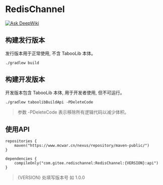 # RedisChannel
[![Ask DeepWiki](https://deepwiki.com/badge.svg)](https://deepwiki.com/zhibeigg/RedisChannel)
## 构建发行版本

发行版本用于正常使用, 不含 TabooLib 本体。

```
./gradlew build
```

## 构建开发版本

开发版本包含 TabooLib 本体, 用于开发者使用, 但不可运行。

```
./gradlew taboolibBuildApi -PDeleteCode
```

> 参数 -PDeleteCode 表示移除所有逻辑代码以减少体积。

## 使用API

```
repositories {
    maven("https://www.mcwar.cn/nexus/repository/maven-public/")
}

dependencies {
    compileOnly("com.gitee.redischannel:RedisChannel:{VERSION}:api")
}
```

> {VERSION} 处填写版本号 如 1.0.0